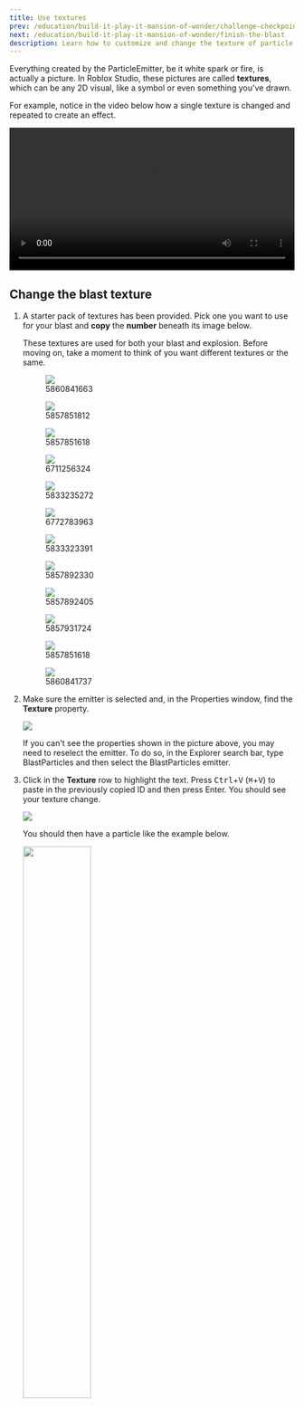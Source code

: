 ```yaml
---
title: Use textures
prev: /education/build-it-play-it-mansion-of-wonder/challenge-checkpoint
next: /education/build-it-play-it-mansion-of-wonder/finish-the-blast
description: Learn how to customize and change the texture of particle emitters in Roblox Studio as part of the Build It Play It Mansion of Wonder.
---
```


Everything created by the ParticleEmitter, be it white spark or fire, is actually a picture. In Roblox Studio, these pictures are called **textures**, which can be any 2D visual, like a symbol or even something you've drawn.

For example, notice in the video below how a single texture is changed and repeated to create an effect.

<video controls src="../../assets/education/build-it-play-it-mansion-of-wonder/using-textures/particle-texture-example.mp4" width="100%"></video>

## Change the blast texture

1. A starter pack of textures has been provided. Pick one you want to use for your blast and **copy** the **number** beneath its image below.

   <Alert severity="info">
   These textures are used for both your blast and explosion. Before moving on, take a moment to think of you want different textures or the same.
   </Alert>

   <GridContainer numColumns="3">
     <figure>
       <img src="../../assets/education/build-it-play-it-mansion-of-wonder/using-textures/star-1.png" />
       <figcaption>5860841663</figcaption>
     </figure>
     <figure>
       <img src="../../assets/education/build-it-play-it-mansion-of-wonder/using-textures/swirl.png" />
       <figcaption>5857851812</figcaption>
     </figure>
     <figure>
       <img src="../../assets/education/build-it-play-it-mansion-of-wonder/using-textures/heart.png" />
       <figcaption>5857851618</figcaption>
     </figure>
     <figure>
       <img src="../../assets/education/build-it-play-it-mansion-of-wonder/using-textures/circle.png" />
       <figcaption>6711256324</figcaption>
     </figure>
     <figure>
       <img src="../../assets/education/build-it-play-it-mansion-of-wonder/using-textures/smoke.png" />
       <figcaption>5833235272</figcaption>
     </figure>
     <figure>
       <img src="../../assets/education/build-it-play-it-mansion-of-wonder/using-textures/star-2.png" />
       <figcaption>6772783963</figcaption>
     </figure>
     <figure>
       <img src="../../assets/education/build-it-play-it-mansion-of-wonder/using-textures/spark.png" />
       <figcaption>5833323391</figcaption>
     </figure>
     <figure>
       <img src="../../assets/education/build-it-play-it-mansion-of-wonder/using-textures/circle-2.png" />
       <figcaption>5857892330</figcaption>
     </figure>
     <figure>
       <img src="../../assets/education/build-it-play-it-mansion-of-wonder/using-textures/scratch.png" />
       <figcaption>5857892405</figcaption>
     </figure>
     <figure>
       <img src="../../assets/education/build-it-play-it-mansion-of-wonder/using-textures/trace.png" />
       <figcaption>5857931724</figcaption>
     </figure>
     <figure>
       <img src="../../assets/education/build-it-play-it-mansion-of-wonder/using-textures/triangle.png" />
       <figcaption>5857851618</figcaption>
     </figure>
     <figure>
       <img src="../../assets/education/build-it-play-it-mansion-of-wonder/using-textures/star-3.png" />
       <figcaption>5860841737</figcaption>
     </figure>
   </GridContainer>

2. Make sure the emitter is selected and, in the Properties window, find the **Texture** property.

   <img src="../../assets/education/build-it-play-it-mansion-of-wonder/using-textures/show-texture-property.png" />

   <Alert severity="warning">

   If you can't see the properties shown in the picture above, you may need to reselect the emitter. To do so, in the Explorer search bar, type BlastParticles and then select the BlastParticles emitter.

   </Alert>

3. Click in the **Texture** row to highlight the text. Press <kbd>Ctrl</kbd>+<kbd>V</kbd> (<kbd>⌘</kbd>+<kbd>V</kbd>) to paste in the previously copied ID and then press Enter. You should see your texture change.

   <img src="../../assets/education/build-it-play-it-mansion-of-wonder/using-textures/paste-texture.png" />

   You should then have a particle like the example below.

   <img src="../../assets/education/build-it-play-it-mansion-of-wonder/using-textures/texture-changed.jpeg" width="50%" />
